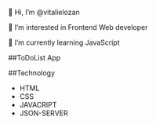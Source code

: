 👋 Hi, I’m @vitalielozan

👀 I’m interested in Frontend Web developer

🌱 I’m currently learning JavaScript

##ToDoList App

##Technology

- HTML
- CSS
- JAVACRIPT
- JSON-SERVER
